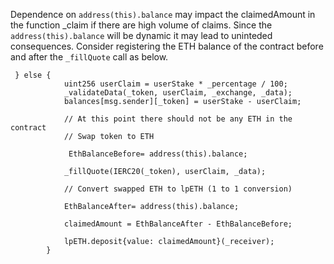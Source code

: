 Dependence on ```address(this).balance``` may impact the claimedAmount in the function _claim if there are high volume of claims. Since the ```address(this).balance``` will be dynamic it may lead to uninteded consequences. 
Consider registering the ETH balance of the contract before and after the ```_fillQuote``` call as below. 

```
 } else {
            uint256 userClaim = userStake * _percentage / 100;
            _validateData(_token, userClaim, _exchange, _data);
            balances[msg.sender][_token] = userStake - userClaim;

            // At this point there should not be any ETH in the contract
            // Swap token to ETH

             EthBalanceBefore= address(this).balance;

            _fillQuote(IERC20(_token), userClaim, _data);

            // Convert swapped ETH to lpETH (1 to 1 conversion)

            EthBalanceAfter= address(this).balance;

            claimedAmount = EthBalanceAfter - EthBalanceBefore;

            lpETH.deposit{value: claimedAmount}(_receiver);
        }